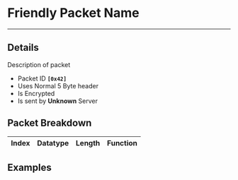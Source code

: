 # Friendly Packet Name #

---


## Details ##

Description of packet
  * Packet ID **`[0x42]`**
  * Uses Normal 5 Byte header
  * Is Encrypted
  * Is sent by **Unknown** Server

## Packet Breakdown ##
| Index | Datatype | Length | Function |
|:------|:---------|:-------|:---------|

## Examples ##